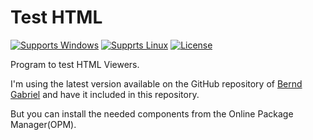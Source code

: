 # Test HTML
[![Supports Windows](https://img.shields.io/badge/support-Windows-blue?logo=Windows)](https://github.com/gcarreno/TestHTML/releases/latest)
[![Supprts Linux](https://img.shields.io/badge/support-Linux-yellow?logo=Linux)](https://github.com/gcarreno/TestHTML/releases/latest)
[![License](https://img.shields.io/github/license/gcarreno/TestHTML)](https://github.com/gcarreno/TestHTML/blob/master/LICENSE)

Program to test HTML Viewers.

I'm using the latest version available on the GitHub repository of [Bernd Gabriel](https://github.com/BerndGabriel/HtmlViewer) and have it included in this repository.

But you can install the needed components from the Online Package Manager(OPM).
